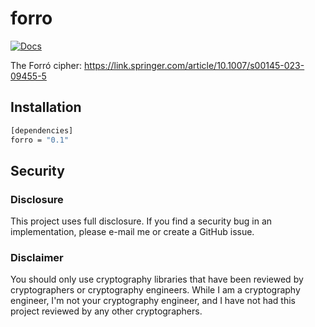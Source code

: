 # forro

[![Docs][docs-img]][docs-link]

The Forró cipher: https://link.springer.com/article/10.1007/s00145-023-09455-5

## Installation

```bash
[dependencies]
forro = "0.1"
```

## Security

### Disclosure

This project uses full disclosure. If you find a security bug in
an implementation, please e-mail me or create a GitHub issue.

### Disclaimer

You should only use cryptography libraries that have been
reviewed by cryptographers or cryptography engineers. While I am
a cryptography engineer, I'm not your cryptography engineer, and
I have not had this project reviewed by any other cryptographers.

[//]: # (badges)

[docs-img]: https://docs.rs/forro/badge.svg
[docs-link]: https://docs.rs/forro
